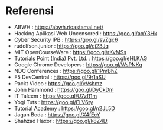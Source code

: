 # Referensi

- ABWH : https://abwh.rioastamal.net/
- Hacking Aplikasi Web Uncensored : https://goo.gl/aqY3Hk
- Cyber Security IPB : https://goo.gl/syZgc6
- rudolfson.junior : https://goo.gl/ej23Jq
- MIT OpenCourseWare : https://goo.gl/rKvMSs
- Tutorials Point (India) Pvt. Ltd. : https://goo.gl/eHLKAG
- Google Chrome Developers : https://goo.gl/WsPNKq
- NDC Conferences : https://goo.gl/1PmBhZ
- F5 DevCentral : https://goo.gl/9r1aSU
- Packt Video : https://goo.gl/yVshmz
- John Hammond : https://goo.gl/DyCkDm
- IT Taleem : https://goo.gl/U7zR1m
- Yogi Tuts : https://goo.gl/ELV6ty
- Tutorial Academy : https://goo.gl/n2JL5D
- Jagan Boda : https://goo.gl/X4fEcY
- Shahzad Haxor : https://goo.gl/k8Z4Lt
